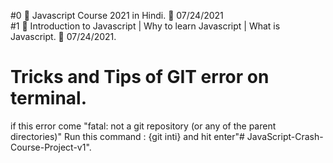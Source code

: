#0 🛑 Javascript Course 2021 in Hindi.   📅 07/24/2021</br>
#1 🛑 Introduction to Javascript | Why to learn Javascript | What is Javascript.  📅 07/24/2021.


# Tricks and Tips of GIT error on terminal.
if this error come "fatal: not a git repository (or any of the parent directories)"
Run this command : {git inti} and hit enter"# JavaScript-Crash-Course-Project-v1".

